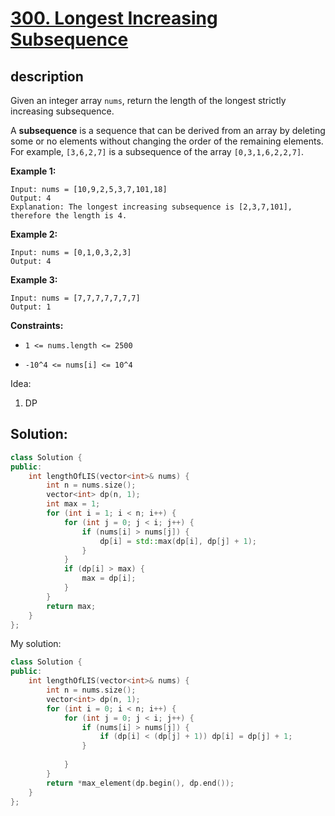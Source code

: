 # [300. Longest Increasing Subsequence](https://leetcode.com/problems/longest-increasing-subsequence/)

## description

Given an integer array `nums`, return the length of the longest strictly increasing subsequence.

A **subsequence** is a sequence that can be derived from an array by deleting some or no elements without changing the order of the remaining elements. For example, `[3,6,2,7]` is a subsequence of the array `[0,3,1,6,2,2,7]`.

**Example 1:**

```text
Input: nums = [10,9,2,5,3,7,101,18]
Output: 4
Explanation: The longest increasing subsequence is [2,3,7,101], therefore the length is 4.
```

**Example 2:**

```text
Input: nums = [0,1,0,3,2,3]
Output: 4
```

**Example 3:**

```text
Input: nums = [7,7,7,7,7,7,7]
Output: 1
```

**Constraints:**

- `1 <= nums.length <= 2500`


- `-10^4 <= nums[i] <= 10^4`


Idea:

1. DP


## Solution:

```cpp
class Solution {
public:
    int lengthOfLIS(vector<int>& nums) {
        int n = nums.size();
        vector<int> dp(n, 1);
        int max = 1;
        for (int i = 1; i < n; i++) {
            for (int j = 0; j < i; j++) {
                if (nums[i] > nums[j]) {
                    dp[i] = std::max(dp[i], dp[j] + 1);
                }
            }
            if (dp[i] > max) {
                max = dp[i];
            }
        }
        return max;
    }
};
```

My solution:

```cpp
class Solution {
public:
    int lengthOfLIS(vector<int>& nums) {
        int n = nums.size();
        vector<int> dp(n, 1);
        for (int i = 0; i < n; i++) {
            for (int j = 0; j < i; j++) {
                if (nums[i] > nums[j]) {
                    if (dp[i] < (dp[j] + 1)) dp[i] = dp[j] + 1;
                }
                
            }
        }
        return *max_element(dp.begin(), dp.end());
    }
};